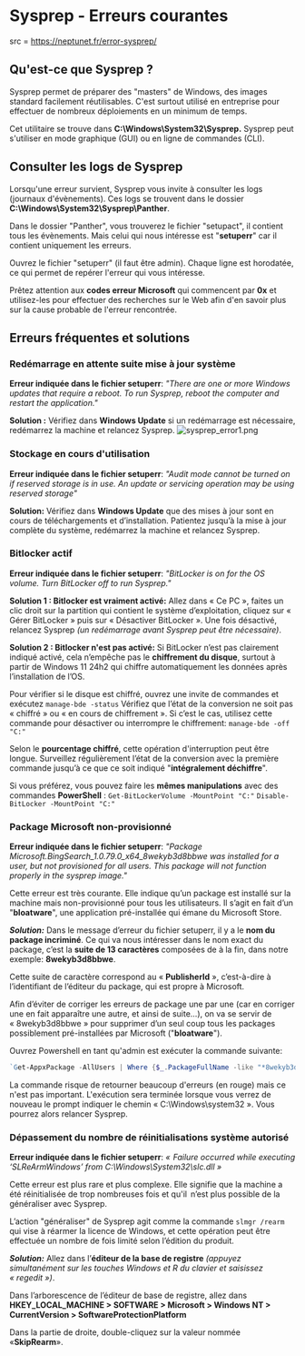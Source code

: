 # Sysprep - Erreurs courantes 

src = https://neptunet.fr/error-sysprep/

## Qu'est-ce que Sysprep ?

Sysprep permet de préparer des "masters" de Windows, des images standard facilement réutilisables.
C'est surtout utilisé en entreprise pour effectuer de nombreux déploiements en un minimum de temps.

Cet utilitaire se trouve dans **C:\Windows\System32\Sysprep.**
Sysprep peut s'utiliser en mode graphique (GUI) ou en ligne de commandes (CLI).

## Consulter les logs de Sysprep

Lorsqu'une erreur survient, Sysprep vous invite à consulter les logs (journaux d'évènements).
Ces logs se trouvent dans le dossier **C:\Windows\System32\Sysprep\Panther**.

Dans le dossier "Panther", vous trouverez le fichier "setupact", il contient tous les évènements.
Mais celui qui nous intéresse est "**setuperr**" car il contient uniquement les erreurs.

Ouvrez le fichier "setuperr" (il faut être admin).
Chaque ligne est horodatée, ce qui permet de repérer l'erreur qui vous intéresse.

Prêtez attention aux **codes erreur Microsoft** qui commencent par **0x** et utilisez-les pour effectuer des recherches sur le Web afin d'en savoir plus sur la cause probable de l'erreur rencontrée.

## Erreurs fréquentes et solutions

### Redémarrage en attente suite mise à jour système

**Erreur indiquée dans le fichier setuperr**:
*"There are one or more Windows updates that require a reboot. To run Sysprep, reboot the computer
and restart the application."*

**Solution :**
Vérifiez dans **Windows Update** si un redémarrage est nécessaire, redémarrez la machine et relancez Sysprep.
![sysprep_error1.png](./images/sysprep_error1.png)

### Stockage en cours d'utilisation

**Erreur indiquée dans le fichier setuperr**:
*"Audit mode cannot be turned on if reserved storage is in use. An update or servicing operation may be using reserved storage"*

**Solution:**
Vérifiez dans **Windows Update** que des mises à jour sont en cours de téléchargements et d’installation. Patientez jusqu’à la mise à jour complète du système, redémarrez la machine et relancez Sysprep.

### Bitlocker actif

**Erreur indiquée dans le fichier setuperr**:
*"BitLocker is on for the OS volume. Turn BitLocker off to run Sysprep."*

**Solution 1 : Bitlocker est vraiment activé:**
Allez dans « Ce PC », faites un clic droit sur la partition qui contient le système d’exploitation, 
cliquez sur « Gérer BitLocker » puis sur « Désactiver BitLocker ». 
Une fois désactivé, relancez Sysprep *(un redémarrage avant Sysprep peut être nécessaire)*.

**Solution 2 : Bitlocker n'est pas activé:**
Si BitLocker n’est pas clairement indiqué activé, cela n’empêche pas le **chiffrement du disque**, 
surtout à partir de Windows 11 24h2 qui chiffre automatiquement les données après l’installation de l’OS.

Pour vérifier si le disque est chiffré, ouvrez une invite de commandes et exécutez `manage-bde -status`
Vérifiez que l’état de la conversion ne soit pas « chiffré » ou « en cours de chiffrement ». 
Si c’est le cas, utilisez cette commande pour désactiver ou interrompre le chiffrement:
`manage-bde -off "C:"`

Selon le **pourcentage chiffré**, cette opération d'interruption peut être longue.
Surveillez régulièrement l’état de la conversion avec la première commande jusqu’à ce que ce soit indiqué "**intégralement déchiffre**".

Si vous préférez, vous pouvez faire les **mêmes manipulations** avec des commandes **PowerShell** :
`Get-BitLockerVolume -MountPoint "C:"`
`Disable-BitLocker -MountPoint "C:"`

### Package Microsoft non-provisionné

**Erreur indiquée dans le fichier setuperr**:
*"Package Microsoft.BingSearch_1.0.79.0_x64_8wekyb3d8bbwe was installed for a user, but not provisioned for all users. This package will not function properly in the sysprep image."*

Cette erreur est très courante. Elle indique qu’un package est installé sur la machine mais 
non-provisionné pour tous les utilisateurs. Il s’agit en fait d’un "**bloatware**", une application pré-installée qui émane du Microsoft Store.

***Solution:***
Dans le message d’erreur du fichier setuperr, il y a le **nom du package incriminé**.
Ce qui va nous intéresser dans le nom exact du package, c’est la **suite de 13 caractères** composées de à la fin, dans notre exemple: **8wekyb3d8bbwe**.

Cette suite de caractère correspond au « **PublisherId** », c’est-à-dire à l’identifiant de l’éditeur du package, qui est propre à Microsoft.

Afin d’éviter de corriger les erreurs de package une par une (car en corriger une en fait apparaître une autre, et ainsi de suite...), on va se servir de « 8wekyb3d8bbwe » pour supprimer d’un seul coup tous 
les packages possiblement pré-installées par Microsoft ("**bloatware**").

Ouvrez Powershell en tant qu'admin est exécuter la commande suivante:
```powershell
`Get-AppxPackage -AllUsers | Where {$_.PackageFullName -like "*8wekyb3d8bbwe*"} | Remove-AppxPackage`
```
La commande risque de retourner beaucoup d'erreurs (en rouge) mais ce n'est pas important.
L'exécution sera terminée lorsque vous verrez de nouveau le prompt indiquer le chemin 
« C:\Windows\system32 ». Vous pourrez alors relancer Sysprep.

### Dépassement du nombre de réinitialisations système autorisé

**Erreur indiquée dans le fichier setuperr**:
*«  Failure occurred while executing ‘SLReArmWindows’ from C:\Windows\System32\slc.dll »*

Cette erreur est plus rare et plus complexe. Elle signifie que la machine a été réinitialisée de trop nombreuses fois et qu'il  n’est plus possible de la généraliser avec Sysprep.

L’action "généraliser" de Sysprep agit comme la commande `slmgr /rearm` qui vise à réarmer la licence de Windows, et cette opération peut être effectuée un nombre de fois limité selon l’édition du produit.

***Solution:***
Allez dans l’**éditeur de la base de registre** *(appuyez simultanément sur les touches Windows et R du clavier et saisissez « regedit »)*.

Dans l’arborescence de l’éditeur de base de registre, allez dans 
**HKEY_LOCAL_MACHINE > SOFTWARE > Microsoft > Windows NT > CurrentVersion > SoftwareProtectionPlatform**

Dans la partie de droite, double-cliquez sur la valeur nommée «**SkipRearm**».







